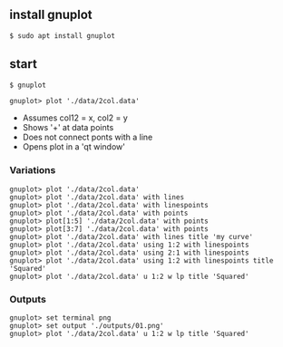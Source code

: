 ## install gnuplot

```sh
$ sudo apt install gnuplot
```

## start

```sh
$ gnuplot
```


```
gnuplot> plot './data/2col.data'
```


- Assumes col12 = x, col2 = y
- Shows '+' at data points
- Does not connect ponts with a line
- Opens plot in a 'qt window'


### Variations
```
gnuplot> plot './data/2col.data'
gnuplot> plot './data/2col.data' with lines
gnuplot> plot './data/2col.data' with linespoints
gnuplot> plot './data/2col.data' with points
gnuplot> plot[1:5] './data/2col.data' with points
gnuplot> plot[3:7] './data/2col.data' with points
gnuplot> plot './data/2col.data' with lines title 'my curve'
gnuplot> plot './data/2col.data' using 1:2 with linespoints
gnuplot> plot './data/2col.data' using 2:1 with linespoints
gnuplot> plot './data/2col.data' using 1:2 with linespoints title 'Squared'
gnuplot> plot './data/2col.data' u 1:2 w lp title 'Squared'
```


### Outputs

```
gnuplot> set terminal png
gnuplot> set output './outputs/01.png'
gnuplot> plot './data/2col.data' u 1:2 w lp title 'Squared'
```
